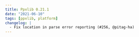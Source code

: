 ```yaml
---
title: Ppxlib 0.21.1
date: "2021-06-10"
tags: [ppxlib, platform]
changelog: |
  - Fix location in parse error reporting (#256, @pitag-ha)
---
```


